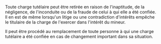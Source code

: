 Toute charge tutélaire peut être retirée en raison de l'inaptitude, de la négligence, de l'inconduite ou de la fraude de celui à qui elle a été confiée. Il en est de même lorsqu'un litige ou une contradiction d'intérêts empêche le titulaire de la charge de l'exercer dans l'intérêt du mineur.

Il peut être procédé au remplacement de toute personne à qui une charge tutélaire a été confiée en cas de changement important dans sa situation.
